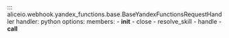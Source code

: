 ::: aliceio.webhook.yandex_functions.base.BaseYandexFunctionsRequestHandler
    handler: python
    options:
      members:
        - __init__
        - close
        - resolve_skill
        - handle
        - __call__
